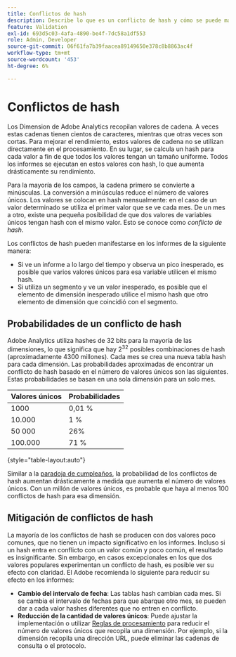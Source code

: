```yaml
---
title: Conflictos de hash
description: Describe lo que es un conflicto de hash y cómo se puede manifestar.
feature: Validation
exl-id: 693d5c03-4afa-4890-be4f-7dc58a1df553
role: Admin, Developer
source-git-commit: 06f61fa7b39faacea89149650e378c8b8863ac4f
workflow-type: tm+mt
source-wordcount: '453'
ht-degree: 6%

---
```


# Conflictos de hash

Los Dimension de Adobe Analytics recopilan valores de cadena. A veces estas cadenas tienen cientos de caracteres, mientras que otras veces son cortas. Para mejorar el rendimiento, estos valores de cadena no se utilizan directamente en el procesamiento. En su lugar, se calcula un hash para cada valor a fin de que todos los valores tengan un tamaño uniforme. Todos los informes se ejecutan en estos valores con hash, lo que aumenta drásticamente su rendimiento.

Para la mayoría de los campos, la cadena primero se convierte a minúsculas. La conversión a minúsculas reduce el número de valores únicos. Los valores se colocan en hash mensualmente: en el caso de un valor determinado se utiliza el primer valor que se ve cada mes. De un mes a otro, existe una pequeña posibilidad de que dos valores de variables únicos tengan hash con el mismo valor. Esto se conoce como *conflicto de hash*.

Los conflictos de hash pueden manifestarse en los informes de la siguiente manera:

* Si ve un informe a lo largo del tiempo y observa un pico inesperado, es posible que varios valores únicos para esa variable utilicen el mismo hash.
* Si utiliza un segmento y ve un valor inesperado, es posible que el elemento de dimensión inesperado utilice el mismo hash que otro elemento de dimensión que coincidió con el segmento.

## Probabilidades de un conflicto de hash

Adobe Analytics utiliza hashes de 32 bits para la mayoría de las dimensiones, lo que significa que hay 2<sup>32</sup> posibles combinaciones de hash (aproximadamente 4300 millones). Cada mes se crea una nueva tabla hash para cada dimensión. Las probabilidades aproximadas de encontrar un conflicto de hash basado en el número de valores únicos son las siguientes. Estas probabilidades se basan en una sola dimensión para un solo mes.

| Valores únicos | Probabilidades |
| --- | --- |
| 1000 | 0,01 % |
| 10.000 | 1 % |
| 50 000 | 26% |
| 100.000 | 71 % |

{style="table-layout:auto"}

Similar a la [paradoja de cumpleaños](https://en.wikipedia.org/wiki/Birthday_problem), la probabilidad de los conflictos de hash aumentan drásticamente a medida que aumenta el número de valores únicos. Con un millón de valores únicos, es probable que haya al menos 100 conflictos de hash para esa dimensión.

## Mitigación de conflictos de hash

La mayoría de los conflictos de hash se producen con dos valores poco comunes, que no tienen un impacto significativo en los informes. Incluso si un hash entra en conflicto con un valor común y poco común, el resultado es insignificante. Sin embargo, en casos excepcionales en los que dos valores populares experimentan un conflicto de hash, es posible ver su efecto con claridad. El Adobe recomienda lo siguiente para reducir su efecto en los informes:

* **Cambio del intervalo de fecha**: Las tablas hash cambian cada mes. Si se cambia el intervalo de fechas para que abarque otro mes, se pueden dar a cada valor hashes diferentes que no entren en conflicto.
* **Reducción de la cantidad de valores únicos**: Puede ajustar la implementación o utilizar [Reglas de procesamiento](/help/admin/admin/c-manage-report-suites/c-edit-report-suites/general/c-processing-rules/processing-rules.md) para reducir el número de valores únicos que recopila una dimensión. Por ejemplo, si la dimensión recopila una dirección URL, puede eliminar las cadenas de consulta o el protocolo.

<!-- https://wiki.corp.adobe.com/pages/viewpage.action?spaceKey=OmniArch&title=Uniques -->
